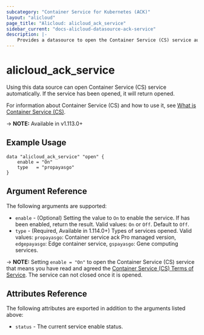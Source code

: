 ```yaml
---
subcategory: "Container Service for Kubernetes (ACK)"
layout: "alicloud"
page_title: "Alicloud: alicloud_ack_service"
sidebar_current: "docs-alicloud-datasource-ack-service"
description: |-
    Provides a datasource to open the Container Service (CS) service automatically.
---
```


# alicloud\_ack\_service

Using this data source can open Container Service (CS) service automatically. If the service has been opened, it will return opened.

For information about Container Service (CS) and how to use it, see [What is Container Service (CS)](https://www.alibabacloud.com/help/en/product/85222.htm).

-> **NOTE:** Available in v1.113.0+

## Example Usage

```
data "alicloud_ack_service" "open" {
	enable = "On"
    type   = "propayasgo"
}
```

## Argument Reference

The following arguments are supported:

* `enable` - (Optional) Setting the value to `On` to enable the service. If has been enabled, return the result. Valid values: `On` or `Off`. Default to `Off`.
* `type` - (Required, Available in 1.114.0+) Types of services opened. Valid values: `propayasgo`: Container service ack Pro managed version, `edgepayasgo`: Edge container service, `gspayasgo`: Gene computing services.

-> **NOTE:** Setting `enable = "On"` to open the Container Service (CS) service that means you have read and agreed the [Container Service (CS) Terms of Service](https://help.aliyun.com/document_detail/157971.html). The service can not closed once it is opened.

## Attributes Reference

The following attributes are exported in addition to the arguments listed above:

* `status` - The current service enable status. 